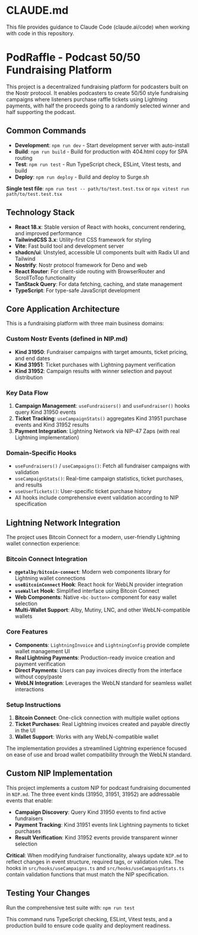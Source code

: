 # CLAUDE.md

This file provides guidance to Claude Code (claude.ai/code) when working with code in this repository.

# PodRaffle - Podcast 50/50 Fundraising Platform

This project is a decentralized fundraising platform for podcasters built on the Nostr protocol. It enables podcasters to create 50/50 style fundraising campaigns where listeners purchase raffle tickets using Lightning payments, with half the proceeds going to a randomly selected winner and half supporting the podcast.

## Common Commands

- **Development**: `npm run dev` - Start development server with auto-install
- **Build**: `npm run build` - Build for production with 404.html copy for SPA routing  
- **Test**: `npm run test` - Run TypeScript check, ESLint, Vitest tests, and build
- **Deploy**: `npm run deploy` - Build and deploy to Surge.sh

**Single test file**: `npm run test -- path/to/test.test.tsx` or `npx vitest run path/to/test.test.tsx`

## Technology Stack

- **React 18.x**: Stable version of React with hooks, concurrent rendering, and improved performance
- **TailwindCSS 3.x**: Utility-first CSS framework for styling
- **Vite**: Fast build tool and development server
- **shadcn/ui**: Unstyled, accessible UI components built with Radix UI and Tailwind
- **Nostrify**: Nostr protocol framework for Deno and web
- **React Router**: For client-side routing with BrowserRouter and ScrollToTop functionality
- **TanStack Query**: For data fetching, caching, and state management
- **TypeScript**: For type-safe JavaScript development

## Core Application Architecture

This is a fundraising platform with three main business domains:

### Custom Nostr Events (defined in NIP.md)
- **Kind 31950**: Fundraiser campaigns with target amounts, ticket pricing, and end dates
- **Kind 31951**: Ticket purchases with Lightning payment verification
- **Kind 31952**: Campaign results with winner selection and payout distribution

### Key Data Flow
1. **Campaign Management**: `useFundraisers()` and `useFundraiser()` hooks query Kind 31950 events
2. **Ticket Tracking**: `useCampaignStats()` aggregates Kind 31951 purchase events and Kind 31952 results
3. **Payment Integration**: Lightning Network via NIP-47 Zaps (with real Lightning implementation)

### Domain-Specific Hooks
- `useFundraisers()` / `useCampaigns()`: Fetch all fundraiser campaigns with validation
- `useCampaignStats()`: Real-time campaign statistics, ticket purchases, and results
- `useUserTickets()`: User-specific ticket purchase history
- All hooks include comprehensive event validation according to NIP specification

## Lightning Network Integration

The project uses Bitcoin Connect for a modern, user-friendly Lightning wallet connection experience:

### Bitcoin Connect Integration
- **`@getalby/bitcoin-connect`**: Modern web components library for Lightning wallet connections
- **`useBitcoinConnect` Hook**: React hook for WebLN provider integration  
- **`useWallet` Hook**: Simplified interface using Bitcoin Connect
- **Web Components**: Native `<bc-button>` component for easy wallet selection
- **Multi-Wallet Support**: Alby, Mutiny, LNC, and other WebLN-compatible wallets

### Core Features
- **Components**: `LightningInvoice` and `LightningConfig` provide complete wallet management UI
- **Real Lightning Payments**: Production-ready invoice creation and payment verification
- **Direct Payments**: Users can pay invoices directly from the interface without copy/paste
- **WebLN Integration**: Leverages the WebLN standard for seamless wallet interactions

### Setup Instructions
1. **Bitcoin Connect**: One-click connection with multiple wallet options
2. **Ticket Purchases**: Real Lightning invoices created and payable directly in the UI
3. **Wallet Support**: Works with any WebLN-compatible wallet

The implementation provides a streamlined Lightning experience focused on ease of use and broad wallet compatibility through the WebLN standard.

## Custom NIP Implementation

This project implements a custom NIP for podcast fundraising documented in `NIP.md`. The three event kinds (31950, 31951, 31952) are addressable events that enable:

- **Campaign Discovery**: Query Kind 31950 events to find active fundraisers
- **Payment Tracking**: Kind 31951 events link Lightning payments to ticket purchases
- **Result Verification**: Kind 31952 events provide transparent winner selection

**Critical**: When modifying fundraiser functionality, always update `NIP.md` to reflect changes in event structure, required tags, or validation rules. The hooks in `src/hooks/useCampaigns.ts` and `src/hooks/useCampaignStats.ts` contain validation functions that must match the NIP specification.

## Testing Your Changes

Run the comprehensive test suite with: `npm run test`

This command runs TypeScript checking, ESLint, Vitest tests, and a production build to ensure code quality and deployment readiness.